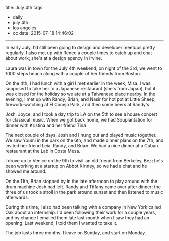 title: July 4th
tags:
  - daily
  - july 4th
  - los angeles
  - oc
date: 2015-07-18 14:46:02
---



In early July, I'd still been going to design and developer meetups pretty regularly. I also met up with Renee a couple times to catch up and chat about work; she's at a design agency in Irvine.

Laura was in town for the July 4th weekend; on night of the 3rd, we went to 1000 steps beach along with a couple of her friends from Boston.

On the 4th, I had lunch with a girl I met earlier in the week, Misa. I was supposed to take her to a Japanese restaurant (she's from Japan), but it was closed for the holiday so we ate at a Taiwanese place nearby. In the evening, I met up with Randy, Brian, and Nasir for hot pot at Little Sheep, firework-watching at El Conejo Park, and then some beers at Randy's.

Josh, Joyce, and I took a day trip to LA on the 5th to see a house concert for classical music. When we got back home, we had Souplantation for dinner with Kristina and her friend Tina.

The next couple of days, Josh and I hung out and played music together. We saw Youmi in the park on the 6th, and made dinner plans on the 7th, and invited her friend Leia, Randy, and Brian. We had a nice dinner at a Cuban restaurant at the Lab in Costa Mesa.

I drove up to Venice on the 9th to visit an old friend from Berkeley, Bez; he's been working at a startup on Abbot Kinney, so we had a chat and he showed me around.

On the 11th, Brian stopped by in the late afternoon to play around with the drum machine Josh had left. Randy and Tiffany came over after dinner; the three of us took a stroll in the park around sunset and then listened to music afterwards.

During this time, I also had been talking with a company in New York called Oak about an internship. I'd been following their work for a couple years, and by chance I emailed them late last month when I saw they had an opening. Last weekend, I told them I wanted to take it.

The job lasts three months. I leave on Sunday, and start on Monday.
